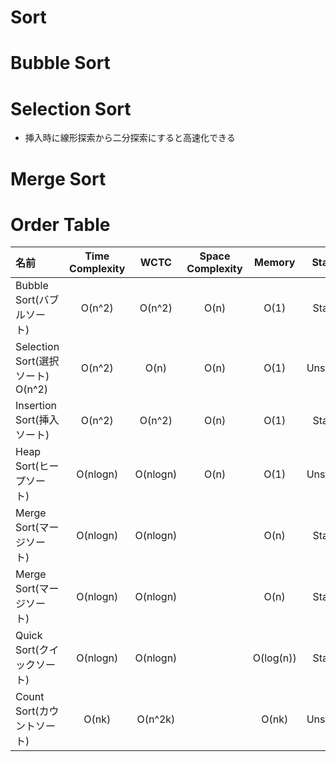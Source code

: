 # Sort

# Bubble Sort

# Selection Sort

- 挿入時に線形探索から二分探索にすると高速化できる

# Merge Sort


# Order Table


| 名前 | Time Complexity | WCTC | Space Complexity | Memory | Stable |
|:---|:---:|:---:|:---:|:---:|:---:|
| Bubble Sort(バブルソート) | O(n^2) | O(n^2) | O(n) | O(1) | Stable |
| Selection Sort(選択ソート)  O(n^2) | O(n^2) | O(n)|O(n) | O(1) | Unstable |
| Insertion Sort(挿入ソート) | O(n^2) | O(n^2)| O(n) | O(1) | Stable |
| Heap Sort(ヒープソート) | O(nlogn) | O(nlogn)| O(n) | O(1) | Unstable |
| Merge Sort(マージソート) | O(nlogn) | O(nlogn)|  |  O(n) | Stable| 
| Merge Sort(マージソート) | O(nlogn) | O(nlogn)|  |  O(n) | Stable| 
| Quick Sort(クイックソート) | O(nlogn) | O(nlogn)|  | O(log(n))  | Stable| 
| Count Sort(カウントソート) | O(nk) | O(n^2k)|  |  O(nk) | Unstable| 

